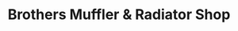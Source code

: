 ---
title: "Brothers Muffler & Radiator Shop"
url: /irving/brothers-muffler-und-radiator-shop/
shop: Autowerkstatt
---